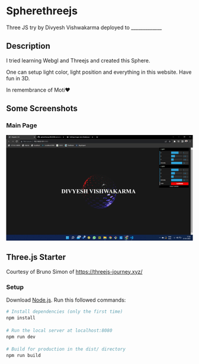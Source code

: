# Spherethreejs
Three JS try by Divyesh Vishwakarma deployed to _____________

## Description
I tried learning Webgl and Threejs and created this Sphere.

One can setup light color, light position and everything in this website. 
Have fun in 3D. 

In remembrance of Moti❤️

## Some Screenshots

### Main Page

![Main Page](static/assets/screenshot.png)

## Three.js Starter
Courtesy of Bruno Simon of https://threejs-journey.xyz/

### Setup
Download [Node.js](https://nodejs.org/en/download/).
Run this followed commands:

``` bash
# Install dependencies (only the first time)
npm install

# Run the local server at localhost:8080
npm run dev

# Build for production in the dist/ directory
npm run build
```
